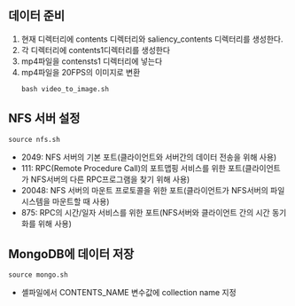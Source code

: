 ## 데이터 준비
1. 현재 디렉터리에 contents 디렉터리와 saliency_contents 디렉터리를 생성한다.
2. 각 디렉터리에 contents1디렉터리를 생성한다
3. mp4파일을 contensts1 디렉터리에 넣는다
4. mp4파일을 20FPS의 이미지로 변환
    ```
    bash video_to_image.sh
    ```
## NFS 서버 설정
```
source nfs.sh
```
- 2049: NFS 서버의 기본 포트(클라이언트와 서버간의 데이터 전송을 위해 사용)
- 111: RPC(Remote Procedure Call)의 포트맵핑 서비스를 위한 포트(클라이언트가 NFS서버의 다른 RPC프로그램을 찾기 위해 사용)
- 20048: NFS 서버의 마운트 프로토콜을 위한 포트(클라이언트가 NFS서버의 파일시스템을 마운트할 때 사용)
- 875: RPC의 시간/일자 서비스를 위한 포트(NFS서버와 클라이언트 간의 시간 동기화를 위해 사용)


## MongoDB에 데이터 저장
```
source mongo.sh
```
- 셸파일에서 CONTENTS_NAME 변수값에 collection name 지정